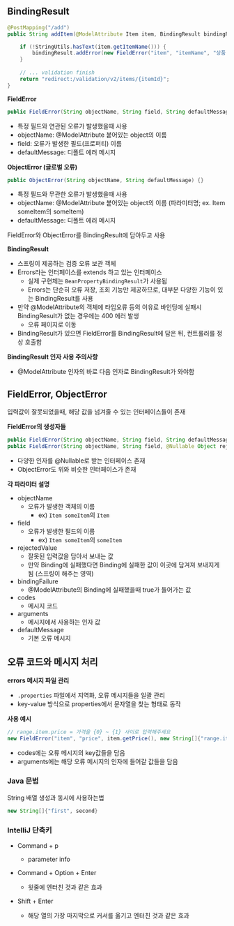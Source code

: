 ## BindingResult

```java
@PostMapping("/add")
public String addItem(@ModelAttribute Item item, BindingResult bindingResult, RedirectAttributes redirectAttributes) {

	if (!StringUtils.hasText(item.getItemName())) {
		bindingResult.addError(new FieldError("item", "itemName", "상품 이름은 필수입니다."));
	}
	
	// ... validation finish
	return "redirect:/validation/v2/items/{itemId}";
}
```



**FieldError**

```java
public FieldError(String objectName, String field, String defaultMessage)
```

- 특정 필드와 연관된 오류가 발생했을때 사용
- objectName: @ModelAttribute 붙어있는 object의 이름
- field: 오류가 발생한 필드(프로퍼티) 이름
- defaultMessage: 디폴트 에러 메시지



**ObjectError (글로벌 오류)**

```java
public ObjectError(String objectName, String defaultMessage) {}
```

- 특정 필드와 무관한 오류가 발생했을때 사용
- objectName:  @ModelAttribute 붙어있는 object의 이름 (파라미터명; ex. Item someItem의 someItem)
- defaultMessage: 디폴트 에러 메시지



FieldError와 ObjectError를 BindingResult에 담아두고 사용



**BindingResult** 

- 스프링이 제공하는 검증 오류 보관 객체
- Errors라는 인터페이스를 extends 하고 있는 인터페이스
  - 실제 구현체는 `BeanPropertyBindingResult`가 사용됨
  - Errors는 단순히 오류 저장, 조회 기능만 제공하므로, 대부분 다양한 기능이 있는 BindingResult를 사용
- 만약 @ModelAttribute의 객체에 타입오류 등의 이유로 바인딩에 실패시 BindingResult가 없는 경우에는 400 에러 발생
  - 오류 페이지로 이동
- BindingResult가 있으면 FieldError를 BindingResult에 담은 뒤, 컨트롤러를 정상 호출함



**BindingResult 인자 사용 주의사항**

- @ModelAttribute 인자의 바로 다음 인자로 BindingResult가 와야함



## FieldError, ObjectError

입력값이 잘못되었을때, 해당 값을 넘겨줄 수 있는 인터페이스들이 존재



**FieldError의 생성자들**

```java
public FieldError(String objectName, String field, String defaultMessage);
public FieldError(String objectName, String field, @Nullable Object rejectedValue, boolean bindingFailure, @Nullable String[] codes, @Nullable Object[] arguments, @Nullable String defaultMessage)
```

- 다양한 인자를 @Nullable로 받는 인터페이스 존재
- ObjectError도 위와 비슷한 인터페이스가 존재



**각 파라미터 설명**

- objectName
  - 오류가 발생한 객체의 이름
    - ex) `Item someItem`의 `Item`
- field
  - 오류가 발생한 필드의 이름
    - ex) `Item someItem`의 `someItem`
- rejectedValue
  - 잘못된 입력값을 담아서 보내는 값
  - 만약 Binding에 실패했다면 Binding에 실패한 값이 이곳에 담겨져 보내지게 됨 (스프링이 해주는 영역)
- bindingFailure
  - @ModelAttribute의 Binding에 실패했을때 true가 들어가는 값
- codes
  - 메시지 코드
- arguments
  - 메시지에서 사용하는 인자 값
- defaultMessage
  - 기본 오류 메시지



## 오류 코드와 메시지 처리

**errors 메시지 파일 관리**

- `.properties` 파일에서 지역화, 오류 메시지들을 일괄 관리
- key-value 방식으로 properties에서 문자열을 찾는 형태로 동작

**사용 예시**

```java
// range.item.price = 가격을 {0} ~ {1} 사이로 입력해주세요
new FieldError("item", "price", item.getPrice(), new String[]{"range.item.price"}, new Object[]{1000, 100000})
```

- codes에는 오류 메시지의 key값들을 담음
- arguments에는 해당 오류 메시지의 인자에 들어갈 값들을 담음



### Java 문법

String 배열 생성과 동시에 사용하는법

```java
new String[]{"first", second}
```



### IntelliJ 단축키

- Command + p
  - parameter info

- Command + Option + Enter 
  - 윗줄에 엔터친 것과 같은 효과

- Shift + Enter
  - 해당 열의 가장 마지막으로 커서를 옮기고 엔터친 것과 같은 효과